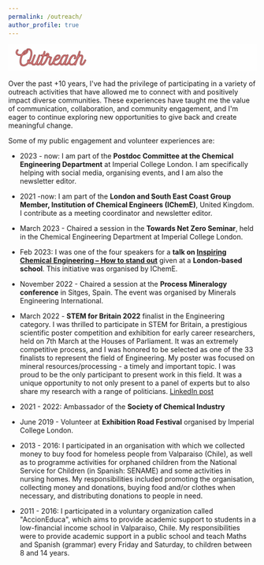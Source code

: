 ```yaml
---
permalink: /outreach/
author_profile: true
---
```

![](/_pages/3.png) 

Over the past +10 years, I've had the privilege of participating in a variety of outreach activities that have allowed me to connect with and positively impact diverse communities. These experiences have taught me the value of communication, collaboration, and community engagement, and I'm eager to continue exploring new opportunities to give back and create meaningful change. 

Some of my public engagement and volunteer experiences are:

* 2023 - now: I am part of the **Postdoc Committee at the Chemical Engineering Department** at Imperial College London. I am specifically helping with social media, organising events, and I am also the newsletter editor. 

* 2021  -now: I am part of the **London and South East Coast Group Member, Institution of Chemical Engineers (IChemE)**, United Kingdom. I contribute as a meeting coordinator and newsletter editor. 

* March 2023 - Chaired a session in the **Towards Net Zero Seminar**, held in the Chemical Engineering Department at Imperial College London. 

* Feb 2023: I was one of the four speakers for a **talk on [Inspiring Chemical Engineering – How to stand out](https://www.icheme.org/membership/communities/member-groups/london-and-south-east-coast-young-members/events/28-02-23-inspiring-chemical-engineering-how-to-stand-out/)** given at a **London-based school**. This initiative was organised by IChemE.

* November 2022 - Chaired a session at the **Process Mineralogy conference** in Sitges, Spain. The event was organised by Minerals Engineering International. 

* March 2022 - **STEM for Britain 2022** finalist in the Engineering category. I was thrilled to participate in STEM for Britain, a prestigious scientific poster competition and exhibition for early career researchers, held on 7th March at the Houses of Parliament. It was an extremely competitive process, and I was honored to be selected as one of the 33 finalists to represent the field of Engineering. My poster was focused on mineral resources/processing - a timely and important topic. I was proud to be the only participant to present work in this field. It was a unique opportunity to not only present to a panel of experts but to also share my research with a range of politicians. [LinkedIn post](https://www.linkedin.com/posts/paulinaquintanilla_outreach-activity-6907767055844831232-nrKf?utm_source=share&utm_medium=member_desktop)

* 2021 - 2022: Ambassador of the **Society of Chemical Industry** 

* June 2019 - Volunteer at **Exhibition Road Festival** organised by Imperial College London. 

* 2013 - 2016: I participated in an organisation with which we collected money to buy food for homeless people from Valparaiso (Chile), as well as to programme activities for orphaned children from the National Service for Children (in Spanish: SENAME) and some activities in nursing homes. My responsibilities included promoting the organisation, collecting money and donations, buying food and/or clothes when necessary, and distributing donations to people in need.

* 2011 - 2016: I participated in a voluntary organization called "AccionEduca", which aims to provide academic support to students in a low-financial income school in Valparaiso, Chile. My responsibilities were to provide academic support in a public school and teach Maths and Spanish (grammar) every Friday and Saturday, to children between 8 and 14 years.

